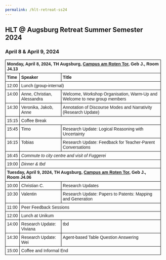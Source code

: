 ```yaml
---
permalink: /hlt-retreat-ss24
---
```


<style type="text/css">
.tg  {border-collapse:collapse;border-spacing:0;}
.tg td{border-color:black;border-style:solid;border-width:1px;font-family:Arial, sans-serif;font-size:14px;
  overflow:hidden;padding:5px 5px;word-break:normal;}
.tg th{border-color:black;border-style:solid;border-width:1px;font-family:Arial, sans-serif;font-size:14px;
  font-weight:normal;padding:5px 5px;word-break:normal;}
.tg .tg-0lax{text-align:left;vertical-align:top}
.center {
  margin-left: auto;
  margin-right: auto;
}
</style>


<div class="container">
    <div class="row">
        <div class="col-lg-12 text-center">
            <h2>HLT @ Augsburg Retreat Summer Semester 2024</h2>
            <h3>April 8 & April 9, 2024</h3>
        </div>
    </div>

<div class = "row">


<table class="tg center">
<tr>
<td class="tg-0lax" colspan="3"><b>Monday, April 8, 2024, TH Augsburg, <a href="https://www.tha.de/Service/Anfahrt-und-Lageplan.html">Campus am Roten Tor</a>, Geb J., Room J4.13</b></td>
</tr>
  <tr>
    <td class="tg-0lax"><b>Time</b></td>
    <td class="tg-0lax"><b>Speaker</b></td>
    <td class="tg-0lax"><b>Title</b></td>
  </tr>
  <tr>
    <td class="tg-0lax">12:00</td>
    <td class="tg-0lax" colspan="2">Lunch (group-internal)</td>
  </tr>
  <tr>
    <td class="tg-0lax">14:00</td>
    <td class="tg-0lax">Anne, Christian, Alessandra</td>
    <td class="tg-0lax">Welcome, Workshop Organisation, Warm-Up and Welcome to new group members</td>
  </tr>
  <tr>
    <td class="tg-0lax">14:30</td>
    <td class="tg-0lax">Veronika, Jakob, Anne</td>
    <td class="tg-0lax">Annotation of Discourse Modes and Narrativity (Research Update)</td>
  </tr>
  <tr>
    <td class="tg-0lax">15:15</td>
    <td class="tg-0lax" colspan="2">Coffee Break</td>
  </tr>
  <tr>
    <td class="tg-0lax">15:45</td>
    <td class="tg-0lax">Timo</td>
    <td class="tg-0lax">Research Update: Logical Reasoning with Uncertainty</td>
  </tr>
    <tr>
    <td class="tg-0lax">16:15</td>
    <td class="tg-0lax">Tobias</td>
    <td class="tg-0lax">Research Update: Feedback for Teacher-Parent Conversations</td>
    </tr>
  <tr>
    <td class="tg-0lax">16:45</td>
    <td class="tg-0lax" colspan="2"><i>Commute to city centre and visit of Fuggerei</i></td>
  </tr>
  <tr>
    <td class="tg-0lax">19:00</td>
    <td class="tg-0lax" colspan="2"><i>Dinner &amp; tbd</i></td>
  </tr>
<tr/>
<tr>
<td class="tg-0lax" colspan="3"><b>Tuesday, April 9, 2024, TH Augsburg, <a href="https://www.tha.de/Service/Anfahrt-und-Lageplan.html">Campus am Roten Tor</a>, Geb J., Room J4.06</b></td>
</tr>
<tr>
    <td class="tg-0lax">10:00</td>
    <td class="tg-0lax">Christian C.</td>
    <td class="tg-0lax">Research Updates</td>
    </tr>
   <tr>
    <td class="tg-0lax">10:30</td>
    <td class="tg-0lax">Valentin</td>
    <td class="tg-0lax">Research Update: Papers to Patents: Mapping and Generation</td>
    </tr>
    <tr>
    <td class="tg-0lax">11:00</td>
    <td class="tg-0lax" colspan="2">Peer Feedback Sessions</td>
    </tr>
      <tr>
    <td class="tg-0lax">12:00</td>
    <td class="tg-0lax" colspan="2">Lunch at Unikum</td>
  </tr>
    <tr>
    <td class="tg-0lax">14:00</td>
    <td class="tg-0lax">Research Update: Viviana</td>
    <td class="tg-0lax">tbd</td>
    </tr>
    <tr>
    <td class="tg-0lax">14:30</td>
    <td class="tg-0lax">Research Update: Wei</td>
    <td class="tg-0lax">Agent-based Table Question Answering</td>
  </tr>
    <tr>
    <td class="tg-0lax">15:00</td>
    <td class="tg-0lax" colspan="2">Coffee and Informal End</td>
  </tr>
  </table>
